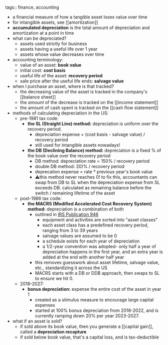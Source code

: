 tags:: finance, accounting

- a financial measure of how a tangible asset loses value over time
- for intangible assets, see [[amortization]]
- **accumulated depreciation** is the total amount of depreciation and amortization at a point in time
- what can be depreciated?
	- assets used strictly for business
	- assets having a useful life over 1 year
	- assets whose value decreases over time
- accounting terminology:
	- value of an asset: **book value**
	- initial cost: **cost basis**
	- useful life of the asset: **recovery period**
	- sale price after the useful life ends: **salvage value**
- when I purchase an asset, where is that tracked?
	- the decreasing value of the asset is tracked in the company's [[balance sheet]]
	- the *amount* of the decrease is tracked on the [[income statement]]
	- the amount of cash spent is tracked on the [[cash flow statement]]
- methods of calculating depreciation in the US:
	- pre-1981 tax code:
		- **the SL (Straight Line) method:** depreciation is uniform over the recovery period.
			- depreciation expense = (cost basis - salvage value) / recovery period
			- still used for intangible assets nowadays!
		- **the DB (Declining Balance) method:** depreciation is a fixed % of the book value over the recovery period
			- DB method: depreciation rate = 150% / recovery period
			- double DB method: 20)% / recovery period
			- deprecation expense = rate * previous year's book value
			- ⚠️this method never reaches 0! to fix this, accountants can swap from DB to SL when the depreciation expense from SL exceeds DB. calculated as remaining balance before the switch / remaining lifetime of the asset
	- post-1986 tax code:
		- **the MACRS (Modified Accelerated Cost Recovery System) method:** depreciation is a combination of both
			- outlined in [IRS Publication 946](https://www.irs.gov/forms-pubs/about-publication-946)
				- equipment and activities are sorted into "asset classes"
				- each asset class has a predefined recovery period, ranging from 3 to 39 years
				- salvage values are assumed to be 0
				- a schedule exists for each year of depreciation
				- a 1/2-year convention was adopted- only half a year of depreciation happens in the first year, and an extra year is added at the end with another half year
			- this removes guesswork about asset lifetime, salvage value, etc., standardizing it across the US
			- MACRS starts with a DB or DDB approach, then swaps to SL to ensure we hit 0.
	- 2018-2027:
		- **bonus depreciation:** expense the entire cost of the asset in year 1
			- created as a stimulus measure to encourage large capital expenses
			- started at 100% bonus depreciation from 2018-2022, and is currently ramping down 20% per year 2023-2027.
- what if an asset is sold?
	- if sold above its book value, then you generate a [[capital gain]], called a **depreciation recapture**
	- if sold below book value, that's a capital loss, and is tax-deductible
